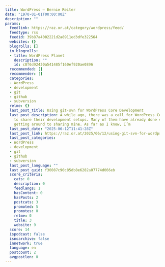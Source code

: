 ```yaml
---
title: WordPress – Bernie Reiter
date: "1970-01-01T00:00:00Z"
description: ""
params:
  feedlink: https://raz.or.at/category/wordpress/feed/
  feedtype: rss
  feedid: 39b87a4002221d2a8911ed3dfe322564
  websites: {}
  blogrolls: []
  in_blogrolls:
  - title: WordPress Planet
    description: ""
    id: c8f6d92430a541485f160ef920ae0896
  recommended: []
  recommender: []
  categories:
  - WordPress
  - development
  - git
  - github
  - subversion
  relme: {}
  last_post_title: Using git-svn for WordPress Core Development
  last_post_description: A while ago, there was a call for WordPress Core Committers
    to share their development setups. Many of them have already done so; I’m finally
    getting around to sharing mine. As far as I know, I’m
  last_post_date: "2025-06-12T11:41:28Z"
  last_post_link: https://raz.or.at/2025/06/12/using-git-svn-for-wordpress-core-development/
  last_post_categories:
  - WordPress
  - development
  - git
  - github
  - subversion
  last_post_language: ""
  last_post_guid: f30087c90c85db8e6282a07774d066eb
  score_criteria:
    cats: 0
    description: 0
    feedlangs: 1
    hasContent: 0
    hasPosts: 2
    postcats: 3
    promoted: 5
    promotes: 0
    relme: 0
    title: 3
    website: 0
  score: 14
  ispodcast: false
  isnoarchive: false
  innetwork: true
  language: en
  postcount: 2
  avgpostlen: 0
---
```

